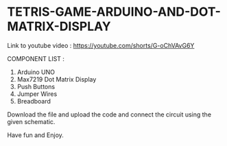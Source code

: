 # TETRIS-GAME-ARDUINO-AND-DOT-MATRIX-DISPLAY

Link to youtube video : https://youtube.com/shorts/G-oChVAvG6Y

COMPONENT LIST :
1. Arduino UNO
2. Max7219 Dot Matrix Display
3. Push Buttons
4. Jumper Wires
5. Breadboard

Download the file and upload the code and connect the circuit using the given schematic.

Have fun and Enjoy.

